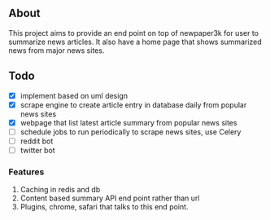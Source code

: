## About

This project aims to provide an end point on top of newpaper3k for user to summarize news articles. It also have a home page that shows summarized news from major news sites. 

## Todo

- [x] implement based on uml design
- [x] scrape engine to create article entry in database daily from popular news sites
- [x] webpage that list latest article summary from popular news sites
- [ ] schedule jobs to run periodically to scrape news sites, use Celery
- [ ] reddit bot
- [ ] twitter bot

### Features

1. Caching in redis and db
2. Content based summary API end point rather than url
3. Plugins, chrome, safari that talks to this end point.
